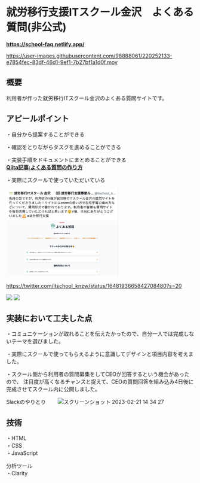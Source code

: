 # 就労移行支援ITスクール金沢　よくある質問(非公式)
**https://school-faq.netlify.app/**  

https://user-images.githubusercontent.com/98888061/220252133-e7854fec-83df-46d1-9ef1-7b27bf1a1d0f.mov

## 概要
利用者が作った就労移行ITスクール金沢のよくある質問サイトです。

## アピールポイント
・自分から提案することができる  

・確認をとりながらタスクを進めることができる  

・実装手順をドキュメントにまとめることができる  
**[Qiita記事:よくある質問の作り方](https://qiita.com/yamazaki2357/items/40daf5f188ca58b61e91)**

・実際にスクールで使っていただいている

<div class="left">
  <img width="300" src="image/tweet.png">
</div>

https://twitter.com/itschool_knzw/status/1648193665842708480?s=20

<div class="left">
  <img width="300" src="https://github.com/yamazaki2357/FAQ/blob/main/image/clarity_1.png">
  <img width="300" src="https://github.com/yamazaki2357/FAQ/blob/main/image/clarity_2.png">
</div>

## 実装において工夫した点

・コミュニケーションが取れることを伝えたかったので、自分一人では完成しないテーマを選びました。　　

・実際にスクールで使ってもらえるように意識してデザインと項目内容を考えました。　　

・スクール側から利用者の質問募集をしてCEOが回答するという機会があったので、
注目度が高くなるチャンスと捉えて、CEOの質問回答を組み込み4日後に完成させてスクール内に公開しました。

Slackのやりとり　　
<img width="877" alt="スクリーンショット 2023-02-21 14 34 27" src="https://user-images.githubusercontent.com/98888061/220256699-5b53befe-3a32-4f78-b5df-0ffa3aa94ccc.png">

## 技術
・HTML  
・CSS  
・JavaScript  

分析ツール  
・Clarity
